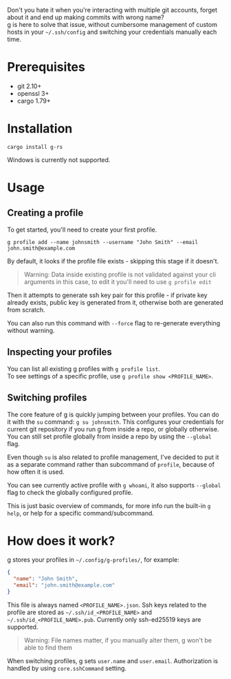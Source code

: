 Don't you hate it when you're interacting with multiple git accounts, forget about it and end up making commits with
wrong name? \
g is here to solve that issue, without cumbersome management of custom hosts in your `~/.ssh/config` and switching your
credentials manually each time.

# Prerequisites

- git 2.10+
- openssl 3+
- cargo 1.79+

# Installation

```
cargo install g-rs
```
Windows is currently not supported.

# Usage

## Creating a profile

To get started, you'll need to create your first profile.

```
g profile add --name johnsmith --username "John Smith" --email john.smith@example.com
```

By default, it looks if the profile file exists - skipping this stage if it doesn't.
> Warning: Data inside existing profile is not validated against your cli arguments in this case, to edit it you'll need
> to use `g profile edit`

Then it attempts to generate ssh key pair for this profile - if private key already exists, public key is generated from
it, otherwise both are generated from scratch.

You can also run this command with `--force` flag to re-generate everything without warning.

## Inspecting your profiles

You can list all existing g profiles with `g profile list`. \
To see settings of a specific profile, use `g profile show <PROFILE_NAME>`.

## Switching profiles

The core feature of g is quickly jumping between your profiles. You can do it with the `su` command: `g su johnsmith`.
This configures your credentials for current git repository if you run g from inside a repo, or globally otherwise.
You can still set profile globally from inside a repo by using the `--global` flag.

Even though `su` is also related to profile management, I've decided to put it as a separate command rather than
subcommand of `profile`, because of how often it is used.

You can see currently active profile with `g whoami`, it also supports `--global` flag to check the globally configured
profile.

This is just basic overview of commands, for more info run the built-in `g help`, or help for a specific
command/subcommand.

# How does it work?

g stores your profiles in `~/.config/g-profiles/`, for example:

```json
{
  "name": "John Smith",
  "email": "john.smith@example.com"
}
```

This file is always named `<PROFILE_NAME>.json`.
Ssh keys related to the profile are stored as `~/.ssh/id_<PROFILE_NAME>` and `~/.ssh/id_<PROFILE_NAME>.pub`.
Currently only ssh-ed25519 keys are supported.
> Warning: File names matter, if you manually alter them, g won't be able to find them

When switching profiles, g sets `user.name` and `user.email`.
Authorization is handled by using `core.sshCommand` setting.
